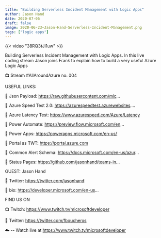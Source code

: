 ```yaml
---
title: "Building Serverless Incident Management with Logic Apps"
author: Jason Hand
date: 2020-07-06
draft: false
image: 2020-06-23–Jason-Hand-Serverless-Incident-Management.png
tags: ["logic apps"]
---
```


{{< video "38RQ3tJi1uw" >}}

Building Serverless Incident Management with Logic Apps. In this live coding stream Jason joins Frank to explain how to build a very useful Azure Logic Apps

📺 Stream #AllAroundAzure no. 004

USEFUL LINKS:

🔗 Json Payload: https://raw.githubusercontent.com/mic...

🔗 Azure Speed Test 2.0: https://azurespeedtest.azurewebsites....

🔗 Azure Latency Test: https://www.azurespeed.com/Azure/Latency

🔗 Power Automate: https://preview.flow.microsoft.com/en...

🔗 Power Apps: https://powerapps.microsoft.com/en-us/

🔗 Portal as TWT: https://portal.azure.com

🔗 Common Alert Schema: https://docs.microsoft.com/en-us/azur...

🔗 Status Pages: https://github.com/jasonhand/teams-in...

GUEST: Jason Hand

🔗 Twitter: https://twitter.com/jasonhand

🔗 bio: https://developer.microsoft.com/en-us...

FIND US ON

📺 Twitch: https://www.twitch.tv/microsoftdeveloper

🔗 Twitter: https://twitter.com/fboucheros

☁️ -- Watch live at https://www.twitch.tv/microsoftdeveloper